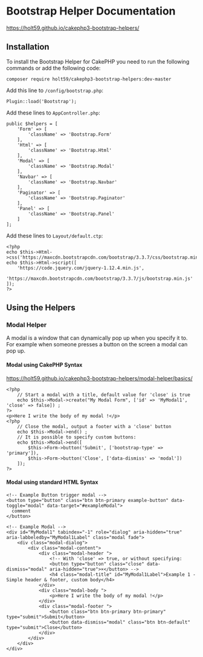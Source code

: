 # Bootstrap Helper Documentation  

https://holt59.github.io/cakephp3-bootstrap-helpers/  

## Installation  
To install the Bootstrap Helper for CakePHP you need to run the following commands or add the following code:  

~~~
composer require holt59/cakephp3-bootstrap-helpers:dev-master  
~~~  

Add this line to `/config/bootstrap.php`:  

~~~
Plugin::load('Bootstrap');  
~~~  
Add these lines to `AppController.php`:  

~~~
public $helpers = [
    'Form' => [
        'className' => 'Bootstrap.Form'
    ],
    'Html' => [
        'className' => 'Bootstrap.Html'
    ],
    'Modal' => [
        'className' => 'Bootstrap.Modal'
    ],
    'Navbar' => [
        'className' => 'Bootstrap.Navbar'
    ],
    'Paginator' => [
        'className' => 'Bootstrap.Paginator'
    ],
    'Panel' => [
        'className' => 'Bootstrap.Panel'
    ]
];  
~~~  

Add these lines to `Layout/default.ctp`:  

~~~
<?php
echo $this->Html->css('https://maxcdn.bootstrapcdn.com/bootstrap/3.3.7/css/bootstrap.min.css');
echo $this->Html->script([
    'https://code.jquery.com/jquery-1.12.4.min.js',
    'https://maxcdn.bootstrapcdn.com/bootstrap/3.3.7/js/bootstrap.min.js'
]);
?>  
~~~  

## Using the Helpers  
### Modal Helper  
A modal is a window that can dynamically pop up when you specify it to. For example when someone presses a button on the screen a modal can pop up.  

#### Modal using CakePHP Syntax  

https://holt59.github.io/cakephp3-bootstrap-helpers/modal-helper/basics/  

~~~  
<?php
    // Start a modal with a title, default value for 'close' is true
    echo $this->Modal->create("My Modal Form", ['id' => 'MyModal1', 'close' => false]) ;
?>
<p>Here I write the body of my modal !</p>
<?php
    // Close the modal, output a footer with a 'close' button
    echo $this->Modal->end() ;
    // It is possible to specify custom buttons:
    echo $this->Modal->end([
        $this->Form->button('Submit', ['bootstrap-type' => 'primary']),
        $this->Form->button('Close', ['data-dismiss' => 'modal'])
    ]);
?>  
~~~  

#### Modal using standard HTML Syntax  

~~~  
<!-- Example Button trigger modal -->
<button type="button" class="btn btn-primary example-button" data-toggle="modal" data-target="#exampleModal">
  comment
</button>  

<!-- Example Modal -->
<div id="MyModal1" tabindex="-1" role="dialog" aria-hidden="true" aria-labbeledby="MyModal1Label" class="modal fade">
    <div class="modal-dialog">
        <div class="modal-content">
            <div class="modal-header ">
                <!-- With 'close' => true, or without specifying:
                <button type="button" class="close" data-dismiss="modal" aria-hidden="true">×</button> -->
                <h4 class="modal-title" id="MyModal1Label">Example 1 - Simple header & footer, custom body</h4>
            </div>
            <div class="modal-body ">
                <p>Here I write the body of my modal !</p>
            </div>
            <div class="modal-footer ">
                <button class="btn btn-primary btn-primary" type="submit">Submit</button>
                <button data-dismiss="modal" class="btn btn-default" type="submit">Close</button>
            </div>
        </div>
    </div>
</div>  
~~~~  
